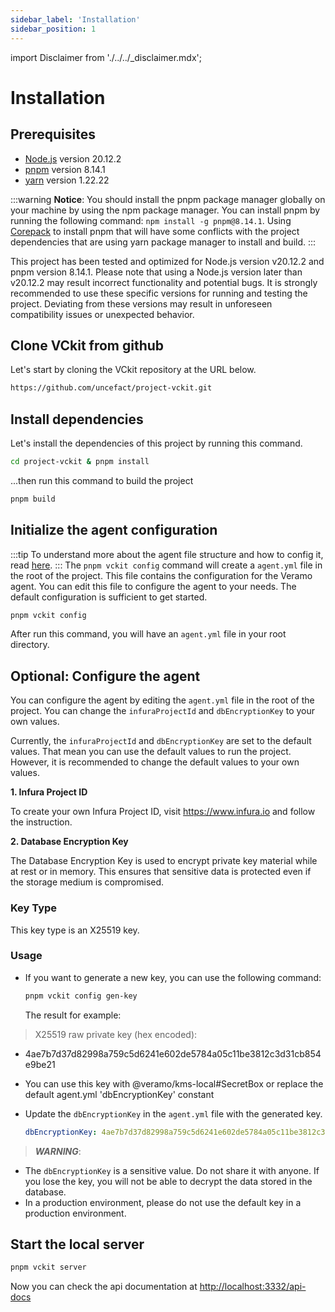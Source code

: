 ```yaml
---
sidebar_label: 'Installation'
sidebar_position: 1
---
```


import Disclaimer from './../../\_disclaimer.mdx';

# Installation

<Disclaimer />

## Prerequisites

- [Node.js](https://nodejs.org/en/) version 20.12.2
- [pnpm](https://pnpm.io/) version 8.14.1
- [yarn](https://yarnpkg.com/) version 1.22.22

:::warning
**Notice**: You should install the pnpm package manager globally on your machine by using the npm package manager. You can install pnpm by running the following command: `npm install -g pnpm@8.14.1`. Using [Corepack](https://nodejs.org/api/corepack.html) to install pnpm that will have some conflicts with the project dependencies that are using yarn package manager to install and build.
:::

This project has been tested and optimized for Node.js version v20.12.2 and pnpm version 8.14.1. Please note that using a Node.js version later than v20.12.2 may result incorrect functionality and potential bugs. It is strongly recommended to use these specific versions for running and testing the project. Deviating from these versions may result in unforeseen compatibility issues or unexpected behavior.

## Clone VCkit from github

Let's start by cloning the VCkit repository at the URL below.

```bash
https://github.com/uncefact/project-vckit.git
```

## Install dependencies

Let's install the dependencies of this project by running this command.

```bash
cd project-vckit & pnpm install
```

...then run this command to build the project

```bash
pnpm build
```

## Initialize the agent configuration

:::tip
To understand more about the agent file structure and how to config it, read [here](/docs/agent-configuration/config-agent-file).
:::
The `pnpm vckit config` command will create a `agent.yml` file in the root of the project. This file contains the configuration for the Veramo agent. You can edit this file to configure the agent to your needs. The default configuration is sufficient to get started.

```bash
pnpm vckit config
```

After run this command, you will have an `agent.yml` file in your root directory.

## Optional: Configure the agent

You can configure the agent by editing the `agent.yml` file in the root of the project. You can change the `infuraProjectId` and `dbEncryptionKey` to your own values.

Currently, the `infuraProjectId` and `dbEncryptionKey` are set to the default values. That mean you can use the default values to run the project. However, it is recommended to change the default values to your own values.

**1. Infura Project ID**

To create your own Infura Project ID, visit https://www.infura.io and follow the instruction.

**2. Database Encryption Key**

The Database Encryption Key is used to encrypt private key material while at rest or in memory. This ensures that sensitive data is protected even if the storage medium is compromised.

### Key Type

This key type is an X25519 key.

### Usage

- If you want to generate a new key, you can use the following command:

  ```bash
  pnpm vckit config gen-key
  ```

  The result for example:

> X25519 raw private key (hex encoded):  
- 4ae7b7d37d82998a759c5d6241e602de5784a05c11be3812c3d31cb854e9be21  
- You can use this key with @veramo/kms-local#SecretBox or replace the default agent.yml 'dbEncryptionKey' constant

- Update the `dbEncryptionKey` in the `agent.yml` file with the generated key.

  ```yaml
  dbEncryptionKey: 4ae7b7d37d82998a759c5d6241e602de5784a05c11be3812c3d31cb854e9be21
  ```

> **_WARNING_**:  
- The `dbEncryptionKey` is a sensitive value. Do not share it with anyone. If you lose the key, you will not be able to decrypt the data stored in the database.  
- In a production environment, please do not use the default key in a production environment.

## Start the local server

```bash
pnpm vckit server
```

Now you can check the api documentation at [http://localhost:3332/api-docs](http://localhost:3332/api-docs)